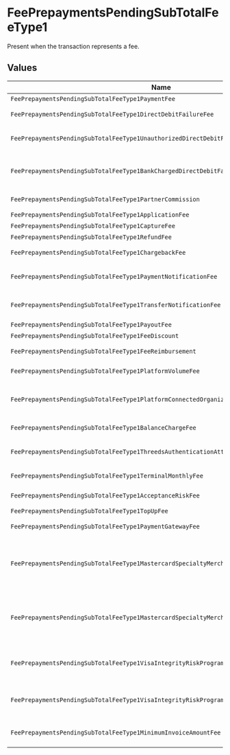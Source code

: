 # FeePrepaymentsPendingSubTotalFeeType1

Present when the transaction represents a fee.


## Values

| Name                                                                                     | Value                                                                                    |
| ---------------------------------------------------------------------------------------- | ---------------------------------------------------------------------------------------- |
| `FeePrepaymentsPendingSubTotalFeeType1PaymentFee`                                        | payment-fee                                                                              |
| `FeePrepaymentsPendingSubTotalFeeType1DirectDebitFailureFee`                             | direct-debit-failure-fee                                                                 |
| `FeePrepaymentsPendingSubTotalFeeType1UnauthorizedDirectDebitFee`                        | unauthorized-direct-debit-fee                                                            |
| `FeePrepaymentsPendingSubTotalFeeType1BankChargedDirectDebitFailureFee`                  | bank-charged-direct-debit-failure-fee                                                    |
| `FeePrepaymentsPendingSubTotalFeeType1PartnerCommission`                                 | partner-commission                                                                       |
| `FeePrepaymentsPendingSubTotalFeeType1ApplicationFee`                                    | application-fee                                                                          |
| `FeePrepaymentsPendingSubTotalFeeType1CaptureFee`                                        | capture-fee                                                                              |
| `FeePrepaymentsPendingSubTotalFeeType1RefundFee`                                         | refund-fee                                                                               |
| `FeePrepaymentsPendingSubTotalFeeType1ChargebackFee`                                     | chargeback-fee                                                                           |
| `FeePrepaymentsPendingSubTotalFeeType1PaymentNotificationFee`                            | payment-notification-fee                                                                 |
| `FeePrepaymentsPendingSubTotalFeeType1TransferNotificationFee`                           | transfer-notification-fee                                                                |
| `FeePrepaymentsPendingSubTotalFeeType1PayoutFee`                                         | payout-fee                                                                               |
| `FeePrepaymentsPendingSubTotalFeeType1FeeDiscount`                                       | fee-discount                                                                             |
| `FeePrepaymentsPendingSubTotalFeeType1FeeReimbursement`                                  | fee-reimbursement                                                                        |
| `FeePrepaymentsPendingSubTotalFeeType1PlatformVolumeFee`                                 | platform-volume-fee                                                                      |
| `FeePrepaymentsPendingSubTotalFeeType1PlatformConnectedOrganizationsFee`                 | platform-connected-organizations-fee                                                     |
| `FeePrepaymentsPendingSubTotalFeeType1BalanceChargeFee`                                  | balance-charge-fee                                                                       |
| `FeePrepaymentsPendingSubTotalFeeType1ThreedsAuthenticationAttemptFee`                   | 3ds-authentication-attempt-fee                                                           |
| `FeePrepaymentsPendingSubTotalFeeType1TerminalMonthlyFee`                                | terminal-monthly-fee                                                                     |
| `FeePrepaymentsPendingSubTotalFeeType1AcceptanceRiskFee`                                 | acceptance-risk-fee                                                                      |
| `FeePrepaymentsPendingSubTotalFeeType1TopUpFee`                                          | top-up-fee                                                                               |
| `FeePrepaymentsPendingSubTotalFeeType1PaymentGatewayFee`                                 | payment-gateway-fee                                                                      |
| `FeePrepaymentsPendingSubTotalFeeType1MastercardSpecialtyMerchantProgramProcessingFee`   | mastercard-specialty-merchant-program-processing-fee                                     |
| `FeePrepaymentsPendingSubTotalFeeType1MastercardSpecialtyMerchantProgramRegistrationFee` | mastercard-specialty-merchant-program-registration-fee                                   |
| `FeePrepaymentsPendingSubTotalFeeType1VisaIntegrityRiskProgramProcessingFee`             | visa-integrity-risk-program-processing-fee                                               |
| `FeePrepaymentsPendingSubTotalFeeType1VisaIntegrityRiskProgramRegistrationFee`           | visa-integrity-risk-program-registration-fee                                             |
| `FeePrepaymentsPendingSubTotalFeeType1MinimumInvoiceAmountFee`                           | minimum-invoice-amount-fee                                                               |